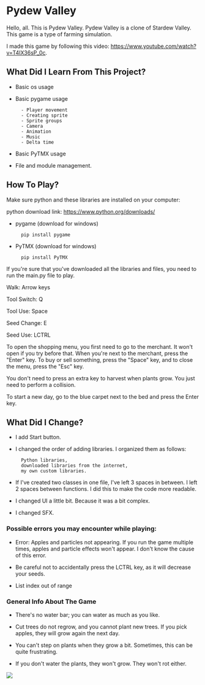 
# Pydew Valley

Hello, all. This is Pydew Valley. Pydew Valley is a clone of Stardew Valley. This game is a type of farming simulation.

I made this game by following this video: https://www.youtube.com/watch?v=T4IX36sP_0c. 

## What Did I Learn From This Project?

- Basic os usage

- Basic pygame usage

        - Player movement
        - Creating sprite
        - Sprite groups
        - Camera
        - Animation
        - Music
        - Delta time

- Basic PyTMX usage

- File and module management.

## How To Play?

Make sure python and these libraries are installed on your computer:

python download link: https://www.python.org/downloads/


- pygame (download for windows)

        
        pip install pygame 
- PyTMX (download for windows)

        pip install PyTMX


If you're sure that you've downloaded all the libraries and files, you need to run the main.py file to play.

Walk: Arrow keys

Tool Switch: Q

Tool Use: Space

Seed Change: E

Seed Use: LCTRL

To open the shopping menu, you first need to go to the merchant. It won't open if you try before that. When you're next to the merchant, press the "Enter" key. To buy or sell something, press the "Space" key, and to close the menu, press the "Esc" key.

You don't need to press an extra key to harvest when plants grow. You just need to perform a collision.

To start a new day, go to the blue carpet next to the bed and press the Enter key.

## What Did I Change?

- I add Start button.

- I changed the order of adding libraries. I organized them as follows: 
                
        Python libraries, 
        downloaded libraries from the internet,                
        my own custom libraries.

- If I've created two classes in one file, I've left 3 spaces in between. I left 2 spaces between functions. I did this to make the code more readable.

- I changed UI a little bit. Because it was a bit complex.

- I changed SFX.


### Possible errors you may encounter while playing:

- Error: Apples and particles not appearing. If you run the game multiple times, apples and particle effects won't appear. I don't know the cause of this error.
        
- Be careful not to accidentally press the LCTRL key, as it will decrease your seeds.

- List index out of range

### General Info About The Game

- There's no water bar; you can water as much as you like.

- Cut trees do not regrow, and you cannot plant new trees. If you pick apples, they will grow again the next day.

- You can't step on plants when they grow a bit. Sometimes, this can be quite frustrating.

- If you don't water the plants, they won't grow. They won't rot either.

<img src="https://github.com/tuananohut/pydew_valley/blob/main/graphics/character/down_idle/0.png)https://github.com/tuananohut/pydew_valley/blob/main/graphics/character/down_idle/0.png" width="auto">


